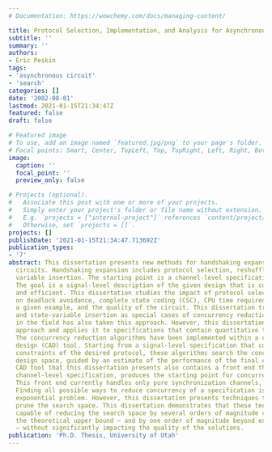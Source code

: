 ```yaml
---
# Documentation: https://wowchemy.com/docs/managing-content/

title: Protocol Selection, Implementation, and Analysis for Asynchronous Circuits
subtitle: ''
summary: ''
authors:
- Eric Peskin
tags:
- 'asynchronous circuit'
- 'search'
categories: []
date: '2002-08-01'
lastmod: 2021-01-15T21:34:47Z
featured: false
draft: false

# Featured image
# To use, add an image named `featured.jpg/png` to your page's folder.
# Focal points: Smart, Center, TopLeft, Top, TopRight, Left, Right, BottomLeft, Bottom, BottomRight.
image:
  caption: ''
  focal_point: ''
  preview_only: false

# Projects (optional).
#   Associate this post with one or more of your projects.
#   Simply enter your project's folder or file name without extension.
#   E.g. `projects = ["internal-project"]` references `content/project/deep-learning/index.md`.
#   Otherwise, set `projects = []`.
projects: []
publishDate: '2021-01-15T21:34:47.713692Z'
publication_types:
- '7'
abstract: This dissertation presents new methods for handshaking expansion of asynchronous
  circuits. Handshaking expansion includes protocol selection, reshuffling, and state
  variable insertion. The starting point is a channel-level specification of a design.
  The goal is a signal-level description of the given design that is correct, synthesizable,
  and efficient. This dissertation studies the impact of protocol selection and implementation
  on deadlock avoidance, complete state coding (CSC), CPU time required to compile
  a given example, and the quality of the circuit. This dissertation treats reshuffling
  and state-variable insertion as special cases of concurrency reduction. Prior work
  in the field has also taken this approach. However, this dissertation extends this
  approach and applies it to specifications that contain quantitative timing assumptions.
  The concurrency reduction algorithms have been implemented within a computer aided
  design (CAD) tool. Starting from a signal-level specification that contains the
  constraints of the desired protocol, these algorithms search the concurrency reduction
  design space, guided by an estimate of the performance of the final circuit. The
  CAD tool that this dissertation presents also contains a front end that, given a
  channel-level specification, produces the starting point for concurrency-reduction.
  This front end currently handles only pure synchronization channels, using one protocol.
  Finding all possible ways to reduce concurrency of a specification is a fundamentally
  exponential problem. However, this dissertation presents techniques to dramatically
  prune the search space. This dissertation demonstrates that these techniques are
  capable of reducing the search space by several orders of magnitude compared to
  the theoretical upper bound – and by one order of magnitude beyond existing techniques
  – without significantly impacting the quality of the solutions.
publication: 'Ph.D. Thesis, University of Utah'
---
```

